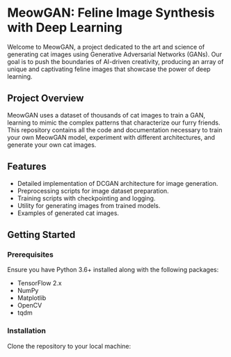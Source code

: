 # MeowGAN: Feline Image Synthesis with Deep Learning

Welcome to MeowGAN, a project dedicated to the art and science of generating cat images using Generative Adversarial Networks (GANs). Our goal is to push the boundaries of AI-driven creativity, producing an array of unique and captivating feline images that showcase the power of deep learning.

## Project Overview

MeowGAN uses a dataset of thousands of cat images to train a GAN, learning to mimic the complex patterns that characterize our furry friends. This repository contains all the code and documentation necessary to train your own MeowGAN model, experiment with different architectures, and generate your own cat images.

## Features

- Detailed implementation of DCGAN architecture for image generation.
- Preprocessing scripts for image dataset preparation.
- Training scripts with checkpointing and logging.
- Utility for generating images from trained models.
- Examples of generated cat images.

## Getting Started

### Prerequisites

Ensure you have Python 3.6+ installed along with the following packages:
- TensorFlow 2.x
- NumPy
- Matplotlib
- OpenCV
- tqdm

### Installation

Clone the repository to your local machine:

